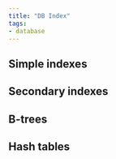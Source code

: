 ```yaml
---
title: "DB Index"
tags:
- database
---
```


## Simple indexes
## Secondary indexes
## B-trees
## Hash tables
